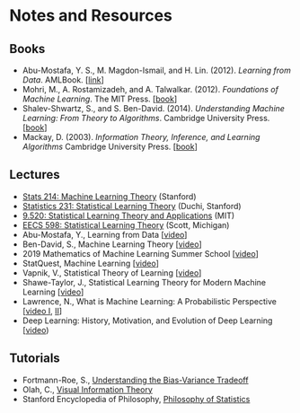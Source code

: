 # Notes and Resources

## Books

- Abu-Mostafa, Y. S., M. Magdon-Ismail, and H. Lin. (2012). *Learning from Data*. AMLBook. [[link](https://work.caltech.edu/telecourse.html)]
- Mohri, M., A. Rostamizadeh, and A. Talwalkar. (2012). *Foundations of Machine Learning*. The MIT Press. [[book](https://cs.nyu.edu/~mohri/mlbook/)]
- Shalev-Shwartz, S., and S. Ben-David. (2014). *Understanding Machine Learning: From Theory to Algorithms*. Cambridge University Press. [[book](https://www.cs.huji.ac.il/w~shais/UnderstandingMachineLearning/)]
- Mackay, D. (2003). *‌Information Theory, Inference, and Learning Algorithms* Cambridge University Press. [[book](http://www.inference.org.uk/mackay/itila/book.html)]

## Lectures

- [Stats 214: Machine Learning Theory](http://web.stanford.edu/class/stats214/) (Stanford)
- [Statistics 231: Statistical Learning Theory](https://web.stanford.edu/class/cs229t/2017/lectures.html) (Duchi, Stanford)
- [9.520: Statistical Learning Theory and Applications](https://www.mit.edu/~9.520/fall19/) (MIT)
- [EECS 598: Statistical Learning Theory](https://web.eecs.umich.edu/~cscott/past_courses/eecs598w14/index.html) (Scott, Michigan)
- Abu-Mostafa, Y., Learning from Data [[video](https://www.youtube.com/playlist?list=PLD63A284B7615313A)]
- Ben-David, S., Machine Learning Theory [[video](https://www.youtube.com/playlist?list=PLPW2keNyw-usgvmR7FTQ3ZRjfLs5jT4BO)]
- 2019 Mathematics of Machine Learning Summer School [[video](https://www.youtube.com/playlist?list=PLTPQEx-31JXhguCush5J7OGnEORofoCW9)]
- StatQuest, Machine Learning [[video](https://www.youtube.com/playlist?list=PLblh5JKOoLUICTaGLRoHQDuF_7q2GfuJF)]
- Vapnik, V., Statistical Theory of Learning [[video](https://www.youtube.com/watch?v=Ow25mjFjSmg)]
- Shawe-Taylor, J., Statistical Learning Theory for Modern Machine Learning [[video](https://www.youtube.com/watch?v=6hLsS-rbCgQ)]
- Lawrence, N., What is Machine Learning: A Probabilistic Perspective [[video I](https://www.youtube.com/watch?v=rcZHO2Lyd8Q), [II](https://www.youtube.com/watch?v=4FAZdCcj3MA)]
- Deep Learning: History, Motivation, and Evolution of Deep Learning [[video](https://www.youtube.com/watch?v=19Vy5Yi6fNI))

## Tutorials

- Fortmann-Roe, S., [Understanding the Bias-Variance Tradeoff](http://scott.fortmann-roe.com/docs/BiasVariance.html)
- Olah, C., [Visual Information Theory](https://colah.github.io/posts/2015-09-Visual-Information/)
- Stanford Encyclopedia of Philosophy, [Philosophy of Statistics](https://plato.stanford.edu/entries/statistics/)

